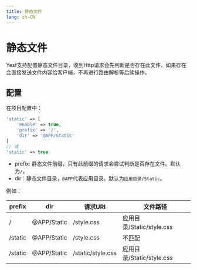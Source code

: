 ```yaml
---
title: 静态文件
lang: zh-CN
---
```


# 静态文件

Yesf支持配置静态文件目录，收到Http请求会先判断是否存在此文件，如果存在会直接发送文件内容给客户端，不再进行路由解析等后续操作。

## 配置

在项目配置中：

```php
'static' => [
	'enable' => true,
	'prefix' => '/',
	'dir' => '@APP/Static'
]
// 或
'static' => true
```

* prefix: 静态文件前缀，只有此前缀的请求会尝试判断是否存在文件。默认为`/`。
* dir：静态文件目录，`@APP`代表应用目录。默认为`应用目录/Static`。

例如：

| prefix | dir | 请求URI | 文件路径 |
| ------ | --- | ------ | ------- |
| / | @APP/Static | /style.css | 应用目录/Static/style.css |
| /static | @APP/Static | /style.css | 不匹配 |
| /static | @APP/Static | /static/style.css | 应用目录/Static/style.css |